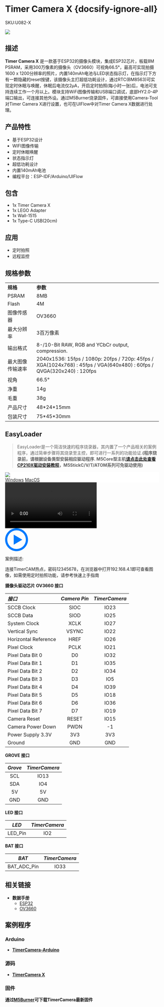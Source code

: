 # Timer Camera X {docsify-ignore-all}

<el-tag effect="plain">SKU:U082-X</el-tag>

<div class="product_pic"><img src="assets/img/product_pics/unit/timercamera_x/timercamera_x.webp"></div>

## 描述

**Timer Camera X** 是一款基于ESP32的摄像头模块，集成ESP32芯片，板载8M PSRAM，采用300万像素的摄像头（OV3660）可视角66.5°，最高可实现拍摄1600 x 1200分辨率的照片，内置140mAh电池与LED状态指示灯，在指示灯下方有一颗隐藏的reset按键，该摄像头主打超低功耗设计，通过RTC(BM8563)可实现定时休眠与唤醒，休眠后电流仅2μA，开启定时拍照(每小时一张)后，电池可支持连续工作一个月以上。模块支持WiFi图像传输和USB端口调试，底部HY2.0-4P端口输出，可连接其他外设。通过M5Burner烧录固件，可直接使用Camera-Tool对Timer Camera X进行设置，也可在UIFlow中对Timer Camera X数据进行处理。

## 产品特性

- 基于ESP32设计
- WIFI图像传输
- 定时休眠唤醒
- 状态指示灯
- 超低功耗设计
- 内置140mAh电池
- 编程平台：ESP-IDF/Arduino/UIFlow

## 包含

- 1x Timer Camera X
- 1x LEGO Adapter
- 1x Wall-1515
- 1x Type-C USB(20cm)

## 应用

- 定时拍照
- 远程监控

## 规格参数

<table>
   <tr style="font-weight:bold">
      <td>规格</td>
      <td>参数</td>
   </tr>
   <tr>
      <td>PSRAM</td>
      <td>8MB</td>
   </tr>
   <tr>
      <td>Flash</td>
      <td>4M</td>
   </tr>
   <tr>
      <td>图像传感器</td>
      <td>OV3660</td>
   </tr>
   <tr>
      <td>最大分辨率</td>
      <td>3百万像素</td>
   </tr>
   <tr>
      <td>输出格式</td>
      <td>8-/10-Bit RAW, RGB and YCbCr output, compression.</td>
   </tr>
   <tr>
      <td>最大图像传输速率</td>
      <td>
         2040x1536: 15fps /
         1080p: 20fps /
         720p: 45fps	 /
         XGA(1024x768) : 45fps /
         VGA(640x480) : 60fps /
         QVGA(320x240) : 120fps 
      </td>
   </tr>
   <tr>
      <td>视角</td>
      <td>66.5°</td>
   </tr>
   <tr>
      <td>净重</td>
      <td>14g</td>
   </tr>
   <tr>
      <td>毛重</td>
      <td>38g</td>
   </tr>
   <tr>
      <td>产品尺寸</td>
      <td>48*24*15mm</td>
   </tr>
   <tr>
      <td>包装尺寸</td>
      <td>75*45*30mm</td>
   </tr>
</table>

## EasyLoader

>EasyLoader是一个简洁快速的程序烧录器，其内置了一个产品相关的案例程序，通过简单步骤将其烧录至主控，即可进行一系列的功能验证.**(程序烧录前，请根据设备类型安装相应驱动程序. M5Core型主机[请点击此处查看CP210X驱动安装教程](zh_CN/arduino/arduino_development?id=安装串口驱动)，M5StickC/V/T/ATOM系列可免驱动使用)**

<div class="easyloader-box">
    <div style="background-color:white;">
        <div><img src="https://m5stack.oss-cn-shenzhen.aliyuncs.com/image/easyloader_intro.webp"></div>
        <div class="easyloader-btn">
            <a href="https://m5stack.oss-cn-shenzhen.aliyuncs.com/EasyLoader/Windows/TIMECAM/EasyLoader_TimerCamera_AP.exe">Windows</a>
            <a href="https://m5stack.oss-cn-shenzhen.aliyuncs.com/EasyLoader/MacOS/TIMECAM/EasyLoader_TimerCamera_AP.dmg">MacOS</a>
            <!-- <a>Linux</a>
            <a>MacOS</a> -->
        </div>
    </div>
    <div>
        <video id="example_video" controls>
            <source src="https://m5stack.oss-cn-shenzhen.aliyuncs.com/video/Product_example_video/Unit/timer_cameraX.mp4" type="video/mp4">
        </video>
        <div class="easyloader-mask">
        <a>
            <svg id="play-btn" t="1583228776634" class="icon" viewBox="0 0 1024 1024" version="1.1" xmlns="http://www.w3.org/2000/svg" p-id="4152" width="75" height="75"><path d="M512 0C229.216 0 0 229.216 0 512s229.216 512 512 512 512-229.216 512-512S794.784 0 512 0z m0 928C282.24 928 96 741.76 96 512S282.24 96 512 96s416 186.24 416 416-186.24 416-416 416zM384 288l384 224-384 224z" p-id="4153" fill="#007aff"></path></svg></a>
            <p>案例描述:</p>
            <p>连接TimerCAM热点，密码12345678，在浏览器中打开192.168.4.1即可查看图像，如需使用定时拍照功能，请参考快速上手指南</p>
        </div>
    </div>
</div>

**摄像头驱动芯片 OV3660 接口**

| *接口*             | *Camera Pin*| *TimerCamera*  |
| :-------------------  | :--------:| :------:  |
| SCCB Clock            | SIOC     |IO23        |
| SCCB Data             | SIOD     |IO25       |
| System Clock          | XCLK     |IO27       |
| Vertical Sync         | VSYNC    |IO22       |
| Horizontal Reference  | HREF     |IO26       |
| Pixel Clock           | PCLK     |IO21       |
| Pixel Data Bit 0      | D0       |IO32       |
| Pixel Data Bit 1      | D1       |IO35       |
| Pixel Data Bit 2      | D2       |IO34       |
| Pixel Data Bit 3      | D3       |IO5        |
| Pixel Data Bit 4      | D4       |IO39       |
| Pixel Data Bit 5      | D5       |IO18       |
| Pixel Data Bit 6      | D6       |IO36       |
| Pixel Data Bit 7      | D7       |IO19       |
| Camera Reset          | RESET    |IO15       |
| Camera Power Down     | PWDN     |-1         |
| Power Supply 3.3V     | 3V3      | 3V3       |
| Ground                | GND      | GND       |

**GROVE 接口**

| *Grove*         | *TimerCamera*  | 
| :-----------: | :------:  | 
| SCL           | IO13      | 
| SDA           | IO4       |
| 5V            | 5V        |
| GND           | GND       | 

**LED 接口**

| *LED*         | *TimerCamera*  |
| :-----------:| :------:  | 
| LED_Pin      | IO2     | 

**BAT 接口**

| *BAT*         | *TimerCamera*  |
| :-----------:| :------:  | 
| BAT_ADC_Pin     | IO33     | 

## 相关链接

- **数据手册** 
   - [ESP32](https://m5stack.oss-cn-shenzhen.aliyuncs.com/resource/docs/datasheet/core/esp32_datasheet_cn.pdf) 
   - [OV3660](https://m5stack.oss-cn-shenzhen.aliyuncs.com/resource/docs/datasheet/unit/OV3660_CSP3_DS_1.3_sida.pdf)


## 案例程序

### Arduino

- **[TimerCamera-Arduino](https://github.com/espressif/arduino-esp32/tree/master/libraries/ESP32/examples/Camera/CameraWebServer)**

### 源码

- **[TimerCamera X](https://github.com/m5stack/TimerCam-idf)**

### 固件

**通过[M5Burner](https://m5stack.com/pages/download)可下载TimerCamera最新固件**

<script>

   var purchase_link = 'https://m5stack.com/collections/m5stack-new-arrival/products/esp32-psram-timer-camera-x-ov3660';

   var quickstart_link = 'https://docs.m5stack.com/#/en/quick_start/timer_cam/quick_start_list';

   anchor_search(purchase_link,quickstart_link);
   scrollFunc();

</script>